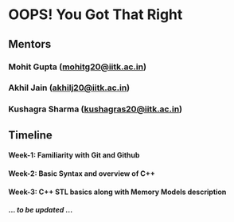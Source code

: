 # OOPS! You Got That Right

## Mentors

### Mohit Gupta (mohitg20@iitk.ac.in)
### Akhil Jain (akhilj20@iitk.ac.in)
### Kushagra Sharma (kushagras20@iitk.ac.in)

<!--
## Instructions:
### 1) Create a fork of this repository.
### 2) Create a folder <your_iitk_username> and upload all the tasks given to you in it.
### 3) Create a pull request with a proper description.
-->

## Timeline

#### Week-1: Familiarity with Git and Github
#### Week-2: Basic Syntax and overview of C++
#### Week-3: C++ STL basics along with Memory Models description
#### ... *to be updated* ...
